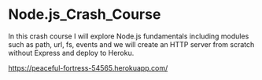 # Node.js_Crash_Course

In this crash course I will explore Node.js fundamentals including modules such as path, url, fs, events and we will create an HTTP server from scratch without Express and deploy to Heroku.

https://peaceful-fortress-54565.herokuapp.com/

